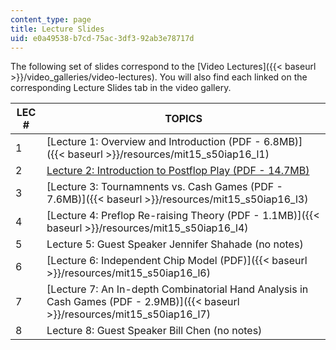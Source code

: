 ```yaml
---
content_type: page
title: Lecture Slides
uid: e0a49538-b7cd-75ac-3df3-92ab3e78717d
---
```


The following set of slides correspond to the [Video Lectures]({{< baseurl >}}/video_galleries/video-lectures). You will also find each linked on the corresponding Lecture Slides tab in the video gallery.

| LEC # | TOPICS |
| --- | --- |
| 1 | [Lecture 1: Overview and Introduction (PDF - 6.8MB)]({{< baseurl >}}/resources/mit15_s50iap16_l1) |
| 2 | [Lecture 2: Introduction to Postflop Play (PDF - 14.7MB)](/ans7870/15/15.S50/IAP16/MIT15_S50IAP16_L2.pdf ) |
| 3 | [Lecture 3: Tournamnents vs. Cash Games (PDF - 7.6MB)]({{< baseurl >}}/resources/mit15_s50iap16_l3) |
| 4 | [Lecture 4: Preflop Re-raising Theory (PDF - 1.1MB)]({{< baseurl >}}/resources/mit15_s50iap16_l4) |
| 5 | Lecture 5: Guest Speaker Jennifer Shahade (no notes) |
| 6 | [Lecture 6: Independent Chip Model (PDF)]({{< baseurl >}}/resources/mit15_s50iap16_l6) |
| 7 | [Lecture 7: An In-depth Combinatorial Hand Analysis in Cash Games (PDF - 2.9MB)]({{< baseurl >}}/resources/mit15_s50iap16_l7) |
| 8 | Lecture 8: Guest Speaker Bill Chen (no notes)